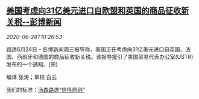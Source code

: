 <!--1592997795000-->
[美国考虑向31亿美元进口自欧盟和英国的商品征收新关税--彭博新闻](https://cn.reuters.com/article/bbg-us-eu-tariffs-0624-idCNKBS23V1I8)
------

<div><i>2020-06-24T10:26:53</i></div><div class="StandardArticleBody_body"><p>路透6月24日 - 彭博新闻周三报导称，美国正在考虑向31亿美元进口自英国、法国、西班牙和德国的商品征收新关税。该报导援引了美国贸易代表办公室(USTR)发布的一个通知。(完) </p><div class="Attribution_container"><div class="Attribution_attribution"><p class="Attribution_content">编译 张涛；审校 白云 </p></div></div><div class="StandardArticleBody_trustBadgeContainer"><span class="StandardArticleBody_trustBadgeTitle">我们的标准：</span><span class="trustBadgeUrl"><a href="https://www.thomsonreuters.cn/content/dam/openweb/documents/pdf/china/brochures/about-us-1.pdf">汤森路透“信任原则”</a></span></div></div>
